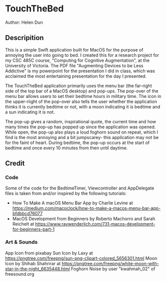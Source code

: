 # TouchTheBed
Author: Helen Dun

## Descripition
This is a simple Swift application built for MacOS for the purpose of annoying the user into going to bed. I created this for a research project for my CSC 485C course, "Computing for Cognitive Augmentation", at the University of Victoria. The PDF file "Augmenting Devices to be Less Addictive" is my powerpoint for the presentation I did in class, which was acclaimed the most entertaining presentation for the day I presented.


The TouchTheBed application primarily uses the menu bar (the far-right side of the top bar of a MacOS desktop) and pop-ups. The pop-over of the menu bar allows users to set their bedtime hours in military time. The icon in the upper-riight of the pop-over also tells the user whether the application thinks it is currently bedtime or not, with a moon indicating it is bedtime and a sun indicating it is not.


The pop-up gives a random, inspirational quote, the current time and how many times the pop-up has popped up since the application was opened. While open, the pop-up also plays a loud foghorn sound on repeat, which I find is the most annoying and a bit jumpscarey- this application may not be for the faint of heart. During bedtime, the pop-up occurs at the start of bedtime and once every 10 minutes from then until daytime.


## Credit
### Code
Some of the code for the BedtimeTimer, Viewcontroller and AppDelegate files is taken from and/or inspired by the following tutorials:
- How To Make A macOS Menu Bar App by Charlie Levine at https://medium.com/macoclock/how-to-make-a-macos-menu-bar-app-bfdbbcd76077
- MacOS Development from Beginners by Roberto Machorro and Sarah Reichelt at https://www.raywenderlich.com/731-macos-development-for-beginners-part-1

### Art & Sounds
App Icon from pixabay
Sun Icon by Laxy at https://pngtree.com/freepng/sun-png-clipart-colored_5656301.html
Moon Icon by Shihab Shahrirar at https://pngtree.com/freepng/white-moon-with-star-in-the-night_6635448.html
Foghorn Noise by user "kwahmah_02" of freesound.org

